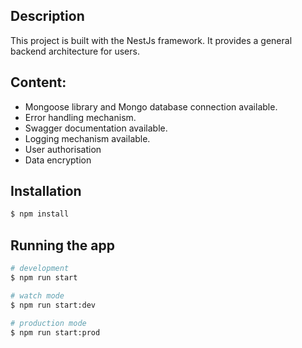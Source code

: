 ## Description

This project is built with the NestJs framework. It provides a general backend architecture for users.

## Content:
- Mongoose library and Mongo database connection available.
- Error handling mechanism.
- Swagger documentation available.
- Logging mechanism available.
- User authorisation
- Data encryption


## Installation

```bash
$ npm install
```

## Running the app

```bash
# development
$ npm run start

# watch mode
$ npm run start:dev

# production mode
$ npm run start:prod
```
